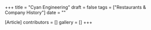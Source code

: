 +++
title = "Cyan Engineering"
draft = false
tags = ["Restaurants & Company History"]
date = ""

[Article]
contributors = []
gallery = []
+++